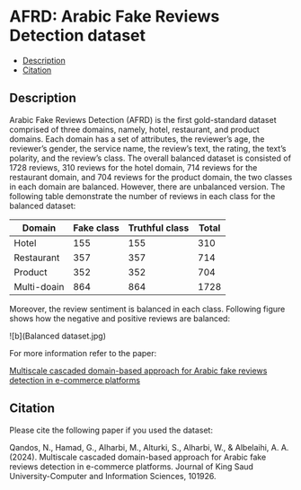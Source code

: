 # AFRD: Arabic Fake Reviews Detection dataset
- [Description](#description)
- [Citation](#citation)

## Description
Arabic Fake Reviews Detection (AFRD) is the first gold-standard dataset comprised of three domains, namely, hotel, restaurant, and product domains. Each domain has a set of attributes, the reviewer’s age, the reviewer’s gender, the service name, the review’s text, the rating, the text’s polarity, and the review’s class. The overall balanced dataset is consisted of 1728 reviews, 310 reviews for the hotel domain, 714 reviews for the restaurant domain, and 704 reviews for the product domain, the two classes in each domain are balanced. However, there are unbalanced version. The following table demonstrate the number of reviews in each class for the balanced dataset:

| Domain      | Fake class | Truthful class | Total   |
|-------------|------------|----------------|---------|
| Hotel 	    | 155        | 155            | 310     |
| Restaurant  | 357        | 357            | 714     |
| Product 	  | 352        | 352            | 704     |
| Multi-doain | 864        | 864            | 1728    |



Moreover, the review sentiment is balanced in each class. Following figure shows how the negative and positive reviews are balanced:


![b](Balanced dataset.jpg)

For more information refer to the paper:


[Multiscale cascaded domain-based approach for Arabic fake reviews detection in e-commerce platforms
](https://www.sciencedirect.com/science/article/pii/S1319157824000156#sec4‏
)

                      
## Citation

Please cite the following paper if you used the dataset:

Qandos, N., Hamad, G., Alharbi, M., Alturki, S., Alharbi, W., & Albelaihi, A. A. (2024). Multiscale cascaded domain-based approach for Arabic fake reviews detection in e-commerce platforms. Journal of King Saud University-Computer and Information Sciences, 101926.
